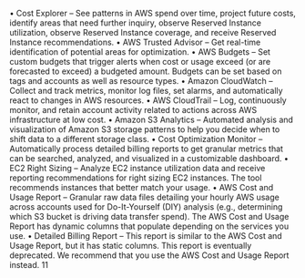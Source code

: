 • Cost Explorer – See patterns in AWS spend over time, project future costs, identify areas that need﻿ further inquiry, observe Reserved Instance utilization, observe Reserved Instance coverage, and receive﻿ Reserved Instance recommendations.﻿ 
• AWS Trusted Advisor – Get real-time identification of potential areas for optimization.﻿ 
• AWS Budgets – Set custom budgets that trigger alerts when cost or usage exceed (or are forecasted to﻿ exceed) a budgeted amount. Budgets can be set based on tags and accounts as well as resource types.﻿ 
• Amazon CloudWatch – Collect and track metrics, monitor log files, set alarms, and automatically react﻿ to changes in AWS resources.﻿ 
• AWS CloudTrail – Log, continuously monitor, and retain account activity related to actions across AWS﻿ infrastructure at low cost.﻿ 
• Amazon S3 Analytics – Automated analysis and visualization of Amazon S3 storage patterns to help﻿ you decide when to shift data to a different storage class.﻿ 
• Cost Optimization Monitor – Automatically process detailed billing reports to get granular metrics that﻿ can be searched, analyzed, and visualized in a customizable dashboard.﻿ 
• EC2 Right Sizing – Analyze EC2 instance utilization data and receive reporting recommendations for﻿ right sizing EC2 instances. The tool recommends instances that better match your usage.﻿ 
• AWS Cost and Usage Report – Granular raw data files detailing your hourly AWS usage across accounts﻿ used for Do-It-Yourself (DIY) analysis (e.g., determining which S3 bucket is driving data transfer spend).﻿ The AWS Cost and Usage Report has dynamic columns that populate depending on the services you﻿ use.﻿ 
• Detailed Billing Report – This report is similar to the AWS Cost and Usage Report, but it has static﻿ columns. This report is eventually deprecated. We recommend that you use the AWS Cost and Usage﻿ Report instead.﻿ 11